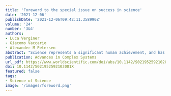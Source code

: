 ```yaml
---
title: 'Foreword to the special issue on success in science'
date: '2021-12-06'
publishDate: '2021-12-06T09:42:11.358990Z'
volume: '24'
number: '3&4'    
authors:
- Luca Verginer
- Giacomo Vaccario
- Alexander M Petersen
abstract: "Science represents a significant human achievement, and has been a force for technological and societal change. It is also a complex social enterprise with many interacting stakeholders, which has given rise to a complex academic ecosystem. Within this ecosystem, scientists, universities, funding bodies, publishers, governments and many more interact to support its advancement. It is necessary to look at science through the scientific lens to help these stakeholders understand, shape and guide the development of this system. The present Topical Issue looks precisely at this meta-science, more commonly known as the science of science"
publication: Advances in Complex Systems
url_pdf: https://www.worldscientific.com/doi/abs/10.1142/S021952592102001X
doi: 10.1142/S021952592102001X
featured: false
tags:
- Science of Science
image: '/images/foreword.png'
---
```

